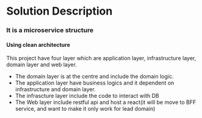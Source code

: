 
# Solution Description

### It is a microservice structure

#### Using clean architecture
This project have four layer which are application layer, infrastructure layer, domain layer and web layer. 
* The domain layer is at the centre and include the domain logic.
* The application layer have business logics and it dependent on infrastructure and domain layer.
* The infrascture layer include the code to interact with DB
* The Web layer include restful api and host a react(it will be move to BFF service, and want to make it only work for lead domain) 
